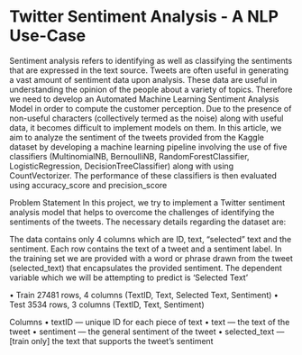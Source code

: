 # Twitter Sentiment Analysis - A NLP Use-Case

Sentiment analysis refers to identifying as well as classifying the sentiments that are expressed in the text source. Tweets are often useful in generating a vast amount of sentiment data upon analysis. These data are useful in understanding the opinion of the people about a variety of topics.
Therefore we need to develop an Automated Machine Learning Sentiment Analysis Model in order to compute the customer perception. Due to the presence of non-useful characters (collectively termed as the noise) along with useful data, it becomes difficult to implement models on them.
In this article, we aim to analyze the sentiment of the tweets provided from the Kaggle dataset by developing a machine learning pipeline involving the use of five classifiers (MultinomialNB, BernoulliNB, RandomForestClassifier, LogisticRegression, DecisionTreeClassifier) along with using CountVectorizer. The performance of these classifiers is then evaluated using accuracy_score and precision_score

Problem Statement
In this project, we try to implement a Twitter sentiment analysis model that helps to overcome the challenges of identifying the sentiments of the tweets. The necessary details regarding the dataset are:


The data contains only 4 columns which are ID, text, “selected” text and the sentiment. Each row contains the text of a tweet and a sentiment label. In the training set we are provided with a word or phrase drawn from the tweet (selected_text) that encapsulates the provided sentiment. The dependent variable which we will be attempting to predict is ‘Selected Text’


•	Train
27481 rows, 4 columns (TextID, Text, Selected Text, Sentiment)
•	Test
3534 rows, 3 columns (TextID, Text, Sentiment)

Columns
•	textID — unique ID for each piece of text
•	text — the text of the tweet
•	sentiment — the general sentiment of the tweet
•	selected_text — [train only] the text that supports the tweet’s sentiment

